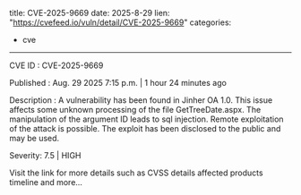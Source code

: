  
title: CVE-2025-9669
date: 2025-8-29
lien: "https://cvefeed.io/vuln/detail/CVE-2025-9669"
categories:
  - cve
---

CVE ID : CVE-2025-9669

Published :  Aug. 29
2025
7:15 p.m. | 1 hour
24 minutes ago

Description : A vulnerability has been found in Jinher OA 1.0. This issue affects some unknown processing of the file GetTreeDate.aspx. The manipulation of the argument ID leads to sql injection. Remote exploitation of the attack is possible. The exploit has been disclosed to the public and may be used.

Severity: 7.5 | HIGH

Visit the link for more details
such as CVSS details
affected products
timeline
and more...
